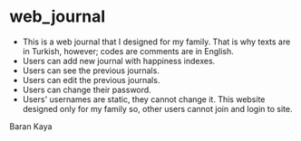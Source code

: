 # web_journal

- This is a web journal that I designed for my family. That is why texts are in Turkish, however; codes are comments are in English.
- Users can add new journal with happiness indexes.
- Users can see the previous journals.
- Users can edit the previous journals.
- Users can change their password.
- Users' usernames are static, they cannot change it. This website designed only for my family so, other users cannot join and login to site.

Baran Kaya
